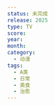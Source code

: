 ```yaml
---
status: 未完成
release: 2025
type: TV
score:
year:
month:
category:
  - 动漫
tags:
  - A类
  - 日常
  - 美食
  - 治愈
---
```

